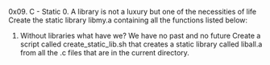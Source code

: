 0x09. C - Static 
0. A library is not a luxury but one of the necessities of life
	Create the static library libmy.a containing all the functions listed below:
1. Without libraries what have we? We have no past and no future
	Create a script called create_static_lib.sh that creates a static library called liball.a from all the .c files that are in the current directory.
